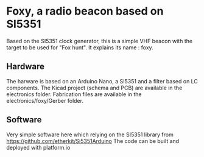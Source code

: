 # Foxy, a radio beacon based on SI5351

Based on the SI5351 clock generator, this is a simple VHF beacon with the target to be used for "Fox hunt". It explains its name : foxy.

## Hardware

The harware is based on an Arduino Nano, a SI5351 and a filter based on LC components.
The Kicad project (schema and PCB) are available in the electronics folder. Fabrication files are available in the electronics/foxy/Gerber folder.

## Software

Very simple software here which relying on the SI5351 library from https://github.com/etherkit/Si5351Arduino
The code can be built and deployed with platform.io